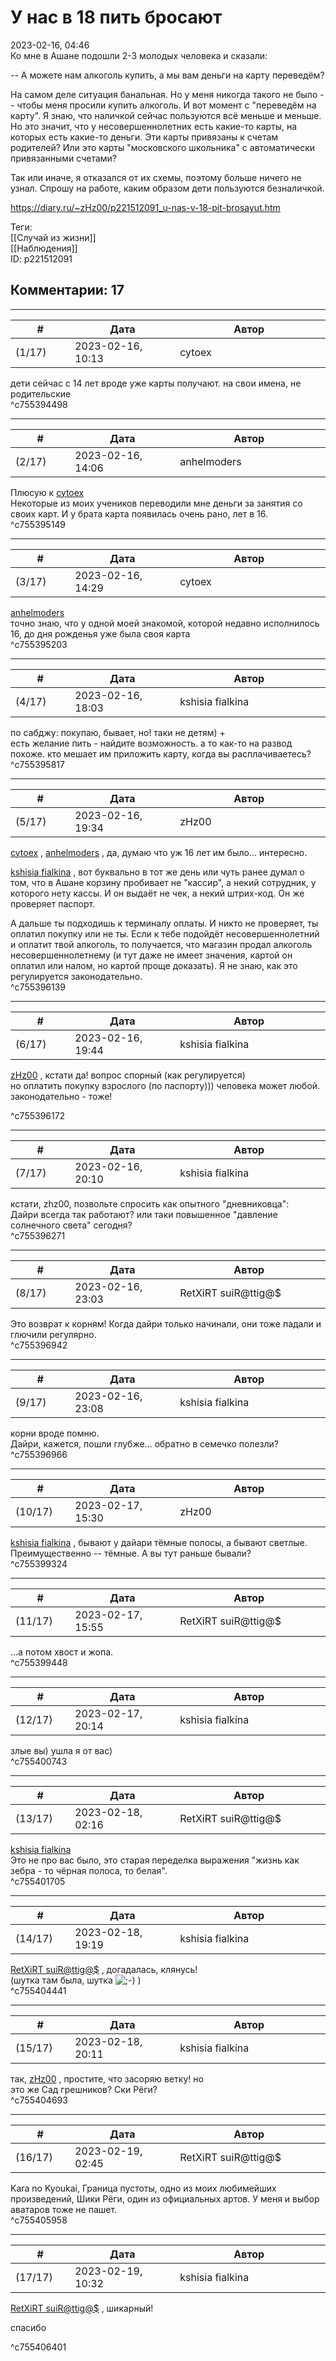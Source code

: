 У нас в 18 пить бросают
=======================

  
2023-02-16, 04:46  
 Ко мне в Ашане подошли 2-3 молодых человека и сказали:   
   
 -- А можете нам алкоголь купить, а мы вам деньги на карту переведём?   
   
 На самом деле ситуация банальная. Но у меня никогда такого не было -- чтобы меня просили купить алкоголь. И вот момент с "переведём на карту". Я знаю, что наличкой сейчас пользуются всё меньше и меньше. Но это значит, что у несовершеннолетних есть какие-то карты, на которых есть какие-то деньги. Эти карты привязаны к счетам родителей? Или это карты "московского школьника" с автоматически привязанными счетами?   
   
 Так или иначе, я отказался от их схемы, поэтому больше ничего не узнал. Спрошу на работе, каким образом дети пользуются безналичкой.   
  
<https://diary.ru/~zHz00/p221512091_u-nas-v-18-pit-brosayut.htm>  
  
Теги:  
[[Случай из жизни]]  
[[Наблюдения]]  
ID: p221512091  


Комментарии: 17
---------------

  


---



|         #         |              Дата              |                     Автор                     |           ID           |
| --- | --- | --- | --- |
| (1/17) | 2023-02-16, 10:13 | cytoex | c755394498 |

  
 дети сейчас с 14 лет вроде уже карты получают. на свои имена, не родительские   
 ^c755394498

---



|         #         |              Дата              |                     Автор                     |           ID           |
| --- | --- | --- | --- |
| (2/17) | 2023-02-16, 14:06 | anhelmoders | c755395149 |

  
 Плюсую к  [cytoex](https://citoex.diary.ru "Только это красиво и только в этом есть смысл")    
 Некоторые из моих учеников переводили мне деньги за занятия со своих карт. И у брата карта появилась очень рано, лет в 16.   
 ^c755395149

---



|         #         |              Дата              |                     Автор                     |           ID           |
| --- | --- | --- | --- |
| (3/17) | 2023-02-16, 14:29 | cytoex | c755395203 |

  
  [anhelmoders](https://anhelmoders.diary.ru "No plans. Only wonders.")    
 точно знаю, что у одной моей знакомой, которой недавно исполнилось 16, до дня рожденья уже была своя карта   
 ^c755395203

---



|         #         |              Дата              |                     Автор                     |           ID           |
| --- | --- | --- | --- |
| (4/17) | 2023-02-16, 18:03 | kshisia fialkina | c755395817 |

  
 по сабджу: покупаю, бывает, но! таки не детям) +   
 есть желание пить - найдите возможность. а то как-то на развод похоже. кто мешает им приложить карту, когда вы расплачиваетесь?   
 ^c755395817

---



|         #         |              Дата              |                     Автор                     |           ID           |
| --- | --- | --- | --- |
| (5/17) | 2023-02-16, 19:34 | zHz00 | c755396139 |

  
  [cytoex](https://citoex.diary.ru "Только это красиво и только в этом есть смысл")  ,  [anhelmoders](https://anhelmoders.diary.ru "No plans. Only wonders.")  , да, думаю что уж 16 лет им было... интересно.   
   
  [kshisia fialkina](https://kshisi-as-they-are.diary.ru "Don't think about white rabbit")  , вот буквально в тот же день или чуть ранее думал о том, что в Ашане корзину пробивает не "кассир", а некий сотрудник, у которого нету кассы. И он выдаёт не чек, а некий штрих-код. Он же проверяет паспорт.   
   
 А дальше ты подходишь к терминалу оплаты. И никто не проверяет, ты оплатил покупку или не ты. Если к тебе подойдёт несовершеннолетний и оплатит твой алкоголь, то получается, что магазин продал алкоголь несовершеннолетнему (и тут даже не имеет значения, картой он оплатил или налом, но картой проще доказать). Я не знаю, как это регулируется законодательно.   
 ^c755396139

---



|         #         |              Дата              |                     Автор                     |           ID           |
| --- | --- | --- | --- |
| (6/17) | 2023-02-16, 19:44 | kshisia fialkina | c755396172 |

  
   [zHz00](https://zHz00.diary.ru "Untitled")  , кстати да! вопрос спорный (как регулируется)   
 но оплатить покупку взрослого (по паспорту))) человека может любой. законодательно - тоже! 

   
 ^c755396172

---



|         #         |              Дата              |                     Автор                     |           ID           |
| --- | --- | --- | --- |
| (7/17) | 2023-02-16, 20:10 | kshisia fialkina | c755396271 |

  
 кстати, zhz00, позвольте спросить как опытного "дневниковца":   
 Дайри всегда так работают? или таки повышенное "давление солнечного света" сегодня?   
 ^c755396271

---



|         #         |              Дата              |                     Автор                     |           ID           |
| --- | --- | --- | --- |
| (8/17) | 2023-02-16, 23:03 | RetXiRT suiR@ttig@$ | c755396942 |

  
 Это возврат к корням! Когда дайри только начинали, они тоже падали и глючили регулярно.   
 ^c755396942

---



|         #         |              Дата              |                     Автор                     |           ID           |
| --- | --- | --- | --- |
| (9/17) | 2023-02-16, 23:08 | kshisia fialkina | c755396966 |

  
 корни вроде помню.   
 Дайри, кажется, пошли глубже... обратно в семечко полезли?   
 ^c755396966

---



|         #         |              Дата              |                     Автор                     |           ID           |
| --- | --- | --- | --- |
| (10/17) | 2023-02-17, 15:30 | zHz00 | c755399324 |

  
  [kshisia fialkina](https://kshisi-as-they-are.diary.ru "Don't think about white rabbit")  , бывают у дайари тёмные полосы, а бывают светлые. Преимущественно -- тёмные. А вы тут раньше бывали?   
 ^c755399324

---



|         #         |              Дата              |                     Автор                     |           ID           |
| --- | --- | --- | --- |
| (11/17) | 2023-02-17, 15:55 | RetXiRT suiR@ttig@$ | c755399448 |

  
 ...а потом хвост и жопа.   
 ^c755399448

---



|         #         |              Дата              |                     Автор                     |           ID           |
| --- | --- | --- | --- |
| (12/17) | 2023-02-17, 20:14 | kshisia fialkina | c755400743 |

  
 злые вы) ушла я от вас)   
 ^c755400743

---



|         #         |              Дата              |                     Автор                     |           ID           |
| --- | --- | --- | --- |
| (13/17) | 2023-02-18, 02:16 | RetXiRT suiR@ttig@$ | c755401705 |

  
   [kshisia fialkina](https://kshisi-as-they-are.diary.ru "дневник Don't think about white rabbit")    
 Это не про вас было, это старая переделка выражения "жизнь как зебра - то чёрная полоса, то белая".   
 ^c755401705

---



|         #         |              Дата              |                     Автор                     |           ID           |
| --- | --- | --- | --- |
| (14/17) | 2023-02-18, 19:19 | kshisia fialkina | c755404441 |

  
  [RetXiRT suiR@ttig@$](https://Hellspawn.diary.ru "Atomicautionuclear")  , догадалась, клянусь!   
 (шутка там была, шутка ![;-)](//diary.ru/picture/1137.gif) )   
 ^c755404441

---



|         #         |              Дата              |                     Автор                     |           ID           |
| --- | --- | --- | --- |
| (15/17) | 2023-02-18, 20:11 | kshisia fialkina | c755404693 |

  
 так,  [zHz00](https://zHz00.diary.ru "Untitled")  , простите, что засоряю ветку! но   
 это же Сад грешников? Ски Рёги?   
 ^c755404693

---



|         #         |              Дата              |                     Автор                     |           ID           |
| --- | --- | --- | --- |
| (16/17) | 2023-02-19, 02:45 | RetXiRT suiR@ttig@$ | c755405958 |

  
 Kara no Kyoukai, Граница пустоты, одно из моих любимейших произведений, Шики Рёги, один из официальных артов. У меня и выбор аватаров тоже не пашет.   
 ^c755405958

---



|         #         |              Дата              |                     Автор                     |           ID           |
| --- | --- | --- | --- |
| (17/17) | 2023-02-19, 10:32 | kshisia fialkina | c755406401 |

  
   [RetXiRT suiR@ttig@$](https://Hellspawn.diary.ru "Atomicautionuclear")  , шикарный! 

   
   спасибо  

   
 ^c755406401